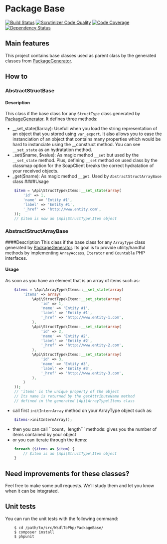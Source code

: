 # Package Base
[![Build Status](https://api.travis-ci.org/WsdlToPhp/PackageBase.svg)](https://travis-ci.org/WsdlToPhp/PackageBase)
[![Scrutinizer Code Quality](https://scrutinizer-ci.com/g/WsdlToPhp/PackageBase/badges/quality-score.png)](https://scrutinizer-ci.com/g/WsdlToPhp/PackageBase/)
[![Code Coverage](https://scrutinizer-ci.com/g/WsdlToPhp/PackageBase/badges/coverage.png)](https://scrutinizer-ci.com/g/WsdlToPhp/PackageBase/)
[![Dependency Status](https://www.versioneye.com/user/projects/5571b32b6634650018000011/badge.svg)](https://www.versioneye.com/user/projects/5571b32b6634650018000011)

## Main features
This project contains base classes used as parent class by the generated classes from [PackageGenerator](https://github.com/WsdlToPhp/PackageGenerator).

## How to

### AbstractStructBase
#### Description
This class if the base class for any ```StructType``` class generated by [PackageGenerator](https://github.com/WsdlToPhp/PackageGenerator).
It defines three methods:
- __set_state($array): Usefull when you load the string representation of an object that you stored using ```var_export```. It also allows you to ease the instanciation of an object that contains many properties which would be hard to instanciate using the __construct method. You can see ```__set_state``` as an hydratation method.
- _set($name, $value): As magic method ```__set``` but used by the ```__set_state``` method. Plus, defining ```__set``` method on used class by the classmap option for the SoapClient breaks the correct hydratation of your received objects.
- _get($name): As magic method ```__get```. Used by ```AbstractStructArrayBase``` class
####Usage
```php
    $item = \Api\StructType\Item::__set_state(array(
        'id' => 1,
        'name' => 'Entity #1',
        'label' => 'Entity #1',
        '_href' => 'http://www.entity.com',
    ));
    // $item is now an \Api\StructType\Item object
```

### AbstractStructArrayBase
####Description
This class if the base class for any ```ArrayType``` class generated by [PackageGenerator](https://github.com/WsdlToPhp/PackageGenerator).
Its goal is to provide utility/handful methods by implementing ```ArrayAccess```, ```Iterator``` and ```Countable``` PHP interfaces.
#### Usage
As soon as you have an element that is an array of items such as:
```php
    $items = \Api\ArrayType\Items::__set_state(array(
        'items' => array(
            \Api\StructType\Item::__set_state(array(
                'id' => 1,
                'name' => 'Entity #1',
                'label' => 'Entity #1',
                '_href' => 'http://www.entity-1.com',
            ),
            \Api\StructType\Item::__set_state(array(
                'id' => 2,
                'name' => 'Entity #2',
                'label' => 'Entity #2',
                '_href' => 'http://www.entity-2.com',
            ),
            \Api\StructType\Item::__set_state(array(
                'id' => 3,
                'name' => 'Entity #3',
                'label' => 'Entity #3',
                '_href' => 'http://www.entity-3.com',
            ),
        )
    ));
    // 'items' is the unique property of the object
    // Its name is returned by the getAttributeName method
    // defined in the generated \Api\ArrayType\Items class
```
- call first ```initInternArray``` method on your ArrayType object such as:
```php
    $items->initInternArray();
```
- then you can call ``count```, ```length``` methods: gives you the number of items contained by your object
- or you can iterate through the items:
```php
    foreach ($items as $item) {
        // $item is an \Api\StructType\Item object
    }
```

## Need improvements for these classes?
Feel free to make some pull requests. We'll study them and let you know when it can be integrated.

## Unit tests
You can run the unit tests with the following command:
```
    $ cd /path/to/src/WsdlToPhp/PackageBase/
    $ composer install
    $ phpunit
```